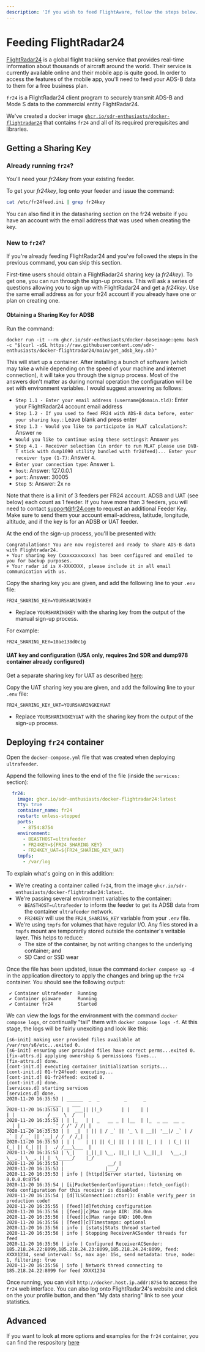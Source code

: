 ```yaml
---
description: 'If you wish to feed FlightAware, follow the steps below.'
---
```


# Feeding FlightRadar24

[FlightRadar24](https://www.flightradar24.com/) is a global flight tracking service that provides real-time information about thousands of aircraft around the world. Their service is currently available online and their mobile app is quite good. In order to access the features of the mobile app, you'll need to feed your ADS-B data to them for a free business plan.

`fr24` is a FlightRadar24 client program to securely transmit ADS-B and Mode S data to the commercial entity FlightRadar24.

We've created a docker image [`ghcr.io/sdr-enthusiasts/docker-flightradar24`](https://github.com/sdr-enthusiasts/docker-flightradar24) that contains `fr24` and all of its required prerequisites and libraries.

## Getting a Sharing Key

### Already running `fr24`?

You'll need your _fr24key_ from your existing feeder.

To get your _fr24key_, log onto your feeder and issue the command:

```bash
cat /etc/fr24feed.ini | grep fr24key
```

You can also find it in the datasharing section on the fr24 website if you have an account with the email address that was used when creating the key.

### New to `fr24`?

If you're already feeding FlightRadar24 and you've followed the steps in the previous command, you can skip this section.

First-time users should obtain a FlightRadar24 sharing key \(a _fr24key_\). To get one, you can run through the sign-up process. This will ask a series of questions allowing you to sign up with FlightRadar24 and get a _fr24key_.
Use the same email address as for your fr24 account if you already have one or plan on creating one.


#### Obtaining a Sharing Key for ADSB

Run the command:

```text
docker run -it --rm ghcr.io/sdr-enthusiasts/docker-baseimage:qemu bash -c "$(curl -sSL https://raw.githubusercontent.com/sdr-enthusiasts/docker-flightradar24/main/get_adsb_key.sh)"
```

This will start up a container. After installing a bunch of software (which may take a while depending on the speed of your machine and internet connection), it will take you through the signup process. Most of the answers don't matter as during normal operation the configuration will be set with environment variables. I would suggest answering as follows:

- `Step 1.1 - Enter your email address (username@domain.tld)`: Enter your FlightRadar24 account email address
- `Step 1.2 - If you used to feed FR24 with ADS-B data before, enter your sharing key.`: Leave blank and press enter
- `Step 1.3 - Would you like to participate in MLAT calculations?`: Answer `no`
- `Would you like to continue using these settings?`: Answer `yes`
- `Step 4.1 - Receiver selection (in order to run MLAT please use DVB-T stick with dump1090 utility bundled with fr24feed)... Enter your receiver type (1-7)`: Answer `4`.
- `Enter your connection type`: Answer `1`.
- `host`: Answer: 127.0.0.1
- `port`: Answer: 30005
- `Step 5`: Answer: 2x `no`

Note that there is a limit of 3 feeders per FR24 account. ADSB and UAT (see below) each count as 1 feeder. If you have more than 3 feeders, you will need to contact <support@fr24.com> to request an additional Feeder Key. Make sure to send them your account email-address, latitude, longitude, altitude, and if the key is for an ADSB or UAT feeder.

At the end of the sign-up process, you'll be presented with:

```text
Congratulations! You are now registered and ready to share ADS-B data with Flightradar24.
+ Your sharing key (xxxxxxxxxxxx) has been configured and emailed to you for backup purposes.
+ Your radar id is X-XXXXXXX, please include it in all email communication with us.
```

Copy the sharing key you are given, and add the following line to your `.env` file:

```text
FR24_SHARING_KEY=YOURSHARINGKEY
```

* Replace `YOURSHARINGKEY` with the sharing key from the output of the manual sign-up process.

For example:

```text
FR24_SHARING_KEY=10ae138d0c1g
```

#### UAT key and configuration (USA only, requires 2nd SDR and dump978 container already configured)

Get a separate sharing key for UAT as described [here](https://github.com/sdr-enthusiasts/docker-flightradar24?tab=readme-ov-file#uat-configuration-usa-only):

Copy the UAT sharing key you are given, and add the following line to your `.env` file:

```text
FR24_SHARING_KEY_UAT=YOURSHARINGKEYUAT
```

* Replace `YOURSHARINGKEYUAT` with the sharing key from the output of the sign-up process.

## Deploying `fr24` container

Open the `docker-compose.yml` file that was created when deploying `ultrafeeder`.

Append the following lines to the end of the file \(inside the `services:` section\):

```yaml
  fr24:
    image: ghcr.io/sdr-enthusiasts/docker-flightradar24:latest
    tty: true
    container_name: fr24
    restart: unless-stopped
    ports:
      - 8754:8754
    environment:
      - BEASTHOST=ultrafeeder
      - FR24KEY=${FR24_SHARING_KEY}
      - FR24KEY_UAT=${FR24_SHARING_KEY_UAT}
    tmpfs:
      - /var/log
```

To explain what's going on in this addition:

* We're creating a container called `fr24`, from the image `ghcr.io/sdr-enthusiasts/docker-flightradar24:latest`.
* We're passing several environment variables to the container:
  * `BEASTHOST=ultrafeeder` to inform the feeder to get its ADSB data from the container `ultrafeeder` network.
  * `FR24KEY` will use the `FR24_SHARING_KEY` variable from your `.env` file.
* We're using `tmpfs` for volumes that have regular I/O. Any files stored in a `tmpfs` mount are temporarily stored outside the container's writable layer. This helps to reduce:
  * The size of the container, by not writing changes to the underlying container; and
  * SD Card or SSD wear

Once the file has been updated, issue the command `docker compose up -d` in the application directory to apply the changes and bring up the `fr24` container. You should see the following output:

```text
 ✔ Container ultrafeeder  Running
 ✔ Container piaware      Running
 ✔ Container fr24         Started
```

We can view the logs for the environment with the command `docker compose logs`, or continually "tail" them with `docker compose logs -f`. At this stage, the logs will be fairly unexciting and look like this:

```text
[s6-init] making user provided files available at /var/run/s6/etc...exited 0.
[s6-init] ensuring user provided files have correct perms...exited 0.
[fix-attrs.d] applying ownership & permissions fixes...
[fix-attrs.d] done.
[cont-init.d] executing container initialization scripts...
[cont-init.d] 01-fr24feed: executing...
[cont-init.d] 01-fr24feed: exited 0.
[cont-init.d] done.
[services.d] starting services
[services.d] done.
2020-11-20 16:35:53 | ______  _  _         _      _                    _              _____    ___
2020-11-20 16:35:53 | |  ___|| |(_)       | |    | |                  | |            / __  \  /   |
2020-11-20 16:35:53 | | |_   | | _   __ _ | |__  | |_  _ __  __ _   __| |  __ _  _ __`' / /' / /| |
2020-11-20 16:35:53 | |  _|  | || | / _` || '_ \ | __|| '__|/ _` | / _` | / _` || '__| / /  / /_| |
2020-11-20 16:35:53 | | |    | || || (_| || | | || |_ | |  | (_| || (_| || (_| || |  ./ /___\___  |
2020-11-20 16:35:53 | \_|    |_||_| \__, ||_| |_| \__||_|   \__,_| \__,_| \__,_||_|  \_____/    |_/
2020-11-20 16:35:53 |                __/ |
2020-11-20 16:35:53 |               |___/
2020-11-20 16:35:53 | info | [httpd]Server started, listening on 0.0.0.0:8754
2020-11-20 16:35:54 | [i]PacketSenderConfiguration::fetch_config(): Yoda configuration for this receiver is disabled
2020-11-20 16:35:54 | [d]TLSConnection::ctor(): Enable verify_peer in production code!
2020-11-20 16:35:55 | [feed][d]fetching configuration
2020-11-20 16:35:56 | [feed][c]Max range AIR: 350.0nm
2020-11-20 16:35:56 | [feed][c]Max range GND: 100.0nm
2020-11-20 16:35:56 | [feed][c]Timestamps: optional
2020-11-20 16:35:56 | info | [stats]Stats thread started
2020-11-20 16:35:56 | info | Stopping ReceiverACSender threads for feed
2020-11-20 16:35:56 | info | Configured ReceiverACSender: 185.218.24.22:8099,185.218.24.23:8099,185.218.24.24:8099, feed: XXXX1234, send_interval: 5s, max age: 15s, send metadata: true, mode: 1, filtering: true
2020-11-20 16:35:56 | info | Network thread connecting to 185.218.24.22:8099 for feed XXXX1234
```

Once running, you can visit `http://docker.host.ip.addr:8754` to access the `fr24` web interface. You can also log onto FlightRadar24's website and click on the your profile button, and then "My data sharing" link to see your statistics.

## Advanced

If you want to look at more options and examples for the `fr24` container, you can find the respository [here](https://github.com/sdr-enthusiasts/docker-flightradar24)